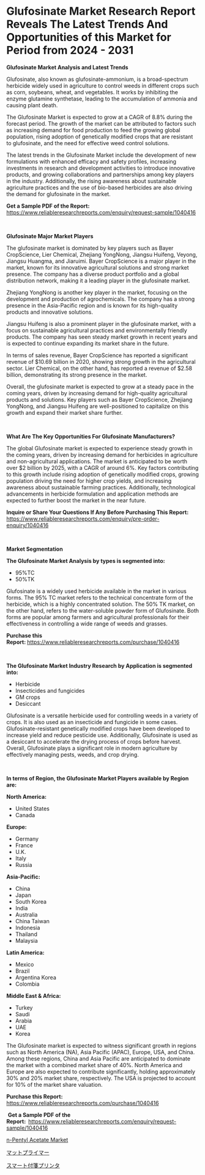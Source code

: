 <p><h1>Glufosinate Market Research Report Reveals The Latest Trends And Opportunities of this Market for Period from 2024 - 2031</h1></p><p><strong>Glufosinate Market Analysis and Latest Trends</strong></p>
<p><p>Glufosinate, also known as glufosinate-ammonium, is a broad-spectrum herbicide widely used in agriculture to control weeds in different crops such as corn, soybeans, wheat, and vegetables. It works by inhibiting the enzyme glutamine synthetase, leading to the accumulation of ammonia and causing plant death.</p><p>The Glufosinate Market is expected to grow at a CAGR of 8.8% during the forecast period. The growth of the market can be attributed to factors such as increasing demand for food production to feed the growing global population, rising adoption of genetically modified crops that are resistant to glufosinate, and the need for effective weed control solutions.</p><p>The latest trends in the Glufosinate Market include the development of new formulations with enhanced efficacy and safety profiles, increasing investments in research and development activities to introduce innovative products, and growing collaborations and partnerships among key players in the industry. Additionally, the rising awareness about sustainable agriculture practices and the use of bio-based herbicides are also driving the demand for glufosinate in the market.</p></p>
<p><strong>Get a Sample PDF of the Report:&nbsp;</strong> <a href="https://www.reliableresearchreports.com/enquiry/request-sample/1040416">https://www.reliableresearchreports.com/enquiry/request-sample/1040416</a></p>
<p>&nbsp;</p>
<p><strong>Glufosinate Major Market Players</strong></p>
<p><p>The glufosinate market is dominated by key players such as Bayer CropScience, Lier Chemical, Zhejiang YongNong, Jiangsu Huifeng, Veyong, Jiangsu Huangma, and Jiaruimi. Bayer CropScience is a major player in the market, known for its innovative agricultural solutions and strong market presence. The company has a diverse product portfolio and a global distribution network, making it a leading player in the glufosinate market.</p><p>Zhejiang YongNong is another key player in the market, focusing on the development and production of agrochemicals. The company has a strong presence in the Asia-Pacific region and is known for its high-quality products and innovative solutions.</p><p>Jiangsu Huifeng is also a prominent player in the glufosinate market, with a focus on sustainable agricultural practices and environmentally friendly products. The company has seen steady market growth in recent years and is expected to continue expanding its market share in the future.</p><p>In terms of sales revenue, Bayer CropScience has reported a significant revenue of $10.69 billion in 2020, showing strong growth in the agricultural sector. Lier Chemical, on the other hand, has reported a revenue of $2.58 billion, demonstrating its strong presence in the market.</p><p>Overall, the glufosinate market is expected to grow at a steady pace in the coming years, driven by increasing demand for high-quality agricultural products and solutions. Key players such as Bayer CropScience, Zhejiang YongNong, and Jiangsu Huifeng are well-positioned to capitalize on this growth and expand their market share further.</p></p>
<p>&nbsp;</p>
<p><strong>What Are The Key Opportunities For Glufosinate Manufacturers?</strong></p>
<p><p>The global Glufosinate market is expected to experience steady growth in the coming years, driven by increasing demand for herbicides in agriculture and non-agricultural applications. The market is anticipated to be worth over $2 billion by 2025, with a CAGR of around 6%. Key factors contributing to this growth include rising adoption of genetically modified crops, growing population driving the need for higher crop yields, and increasing awareness about sustainable farming practices. Additionally, technological advancements in herbicide formulation and application methods are expected to further boost the market in the near future.</p></p>
<p><strong>Inquire or Share Your Questions If Any Before Purchasing This Report:</strong> <a href="https://www.reliableresearchreports.com/enquiry/pre-order-enquiry/1040416">https://www.reliableresearchreports.com/enquiry/pre-order-enquiry/1040416</a></p>
<p>&nbsp;</p>
<p><strong>Market Segmentation</strong></p>
<p><strong>The Glufosinate Market Analysis by types is segmented into:</strong></p>
<p><ul><li>95%TC</li><li>50%TK</li></ul></p>
<p><p>Glufosinate is a widely used herbicide available in the market in various forms. The 95% TC market refers to the technical concentrate form of the herbicide, which is a highly concentrated solution. The 50% TK market, on the other hand, refers to the water-soluble powder form of Glufosinate. Both forms are popular among farmers and agricultural professionals for their effectiveness in controlling a wide range of weeds and grasses.</p></p>
<p><strong>Purchase this Report:&nbsp;</strong><a href="https://www.reliableresearchreports.com/purchase/1040416">https://www.reliableresearchreports.com/purchase/1040416</a></p>
<p>&nbsp;</p>
<p><strong>The Glufosinate Market Industry Research by Application is segmented into:</strong></p>
<p><ul><li>Herbicide</li><li>Insecticides and fungicides</li><li>GM crops</li><li>Desiccant</li></ul></p>
<p><p>Glufosinate is a versatile herbicide used for controlling weeds in a variety of crops. It is also used as an insecticide and fungicide in some cases. Glufosinate-resistant genetically modified crops have been developed to increase yield and reduce pesticide use. Additionally, Glufosinate is used as a desiccant to accelerate the drying process of crops before harvest. Overall, Glufosinate plays a significant role in modern agriculture by effectively managing pests, weeds, and crop drying.</p></p>
<p>&nbsp;</p>
<p><strong>In terms of Region, the Glufosinate Market Players available by Region are:</strong></p>
<p>
    <p> <strong> North America: </strong>
        <ul>
            <li>United States</li>
            <li>Canada</li>
        </ul>
        </p> 
    <p> <strong> Europe: </strong>
        <ul>
            <li>Germany</li>
            <li>France</li>
            <li>U.K.</li>
            <li>Italy</li>
            <li>Russia</li>
        </ul>
        </p> 
    <p> <strong> Asia-Pacific: </strong>
        <ul>
            <li>China</li>
            <li>Japan</li>
            <li>South Korea</li>
            <li>India</li>
            <li>Australia</li>
            <li>China Taiwan</li>
            <li>Indonesia</li>
            <li>Thailand</li>
            <li>Malaysia</li>
        </ul>
        </p> 
    <p> <strong> Latin America: </strong>
        <ul>
            <li>Mexico</li>
            <li>Brazil</li>
            <li>Argentina Korea</li>
            <li>Colombia</li>
        </ul>
        </p> 
    <p> <strong> Middle East & Africa: </strong>
        <ul>
            <li>Turkey</li>
            <li>Saudi</li>
            <li>Arabia</li>
            <li>UAE</li>
            <li>Korea</li>
        </ul>
    </p>
    </p>
<p><p>The Glufosinate market is expected to witness significant growth in regions such as North America (NA), Asia Pacific (APAC), Europe, USA, and China. Among these regions, China and Asia Pacific are anticipated to dominate the market with a combined market share of 40%. North America and Europe are also expected to contribute significantly, holding approximately 30% and 20% market share, respectively. The USA is projected to account for 10% of the market share valuation.</p></p>
<p><strong>Purchase this Report: </strong><a href="https://www.reliableresearchreports.com/purchase/1040416">https://www.reliableresearchreports.com/purchase/1040416</a></p>
<p>&nbsp;<strong>Get a Sample PDF of the Report:&nbsp;&nbsp;</strong><a href="https://www.reliableresearchreports.com/enquiry/request-sample/1040416">https://www.reliableresearchreports.com/enquiry/request-sample/1040416</a></p>
<p><strong></strong></p>
<p><p><a href="https://view.publitas.com/reportprime-1/n-pentyl-acetate-market-size-growing-and-forecasted-for-period-from-2024-2031-and-provides-complete-market-analysis-of-this-market/">n-Pentyl Acetate Market</a></p><p><a href="https://medium.com/@fabiclaf/%E3%83%9E%E3%83%83%E3%83%88%E5%8C%96%E3%83%97%E3%83%A9%E3%82%A4%E3%83%9E%E3%83%BC%E5%B8%82%E5%A0%B4%E3%81%AF-%E5%B8%82%E5%A0%B4%E3%82%B7%E3%82%A7%E3%82%A2-%E3%82%B5%E3%82%A4%E3%82%BA-%E3%81%8A%E3%82%88%E3%81%B32031%E5%B9%B4%E3%81%BE%E3%81%A7%E3%81%AE%E4%BA%88%E6%B8%AC%E3%81%AB%E7%84%A6%E7%82%B9%E3%82%92%E5%BD%93%E3%81%A6%E3%81%A6%E3%81%84%E3%81%BE%E3%81%99-7ccd38d99ae0">マットプライマー</a></p><p><a href="https://medium.com/@fabiclaf/%E3%82%B9%E3%83%9E%E3%83%BC%E3%83%88%E3%81%AA%E3%82%B9%E3%83%86%E3%82%A3%E3%83%83%E3%82%AD%E3%83%BC%E3%83%8E%E3%83%BC%E3%83%88%E3%83%97%E3%83%AA%E3%83%B3%E3%82%BF%E3%83%BC%E5%B8%82%E5%A0%B4%E3%81%AE%E8%A6%8F%E6%A8%A1%E3%81%AF-%E3%82%B0%E3%83%AD%E3%83%BC%E3%83%90%E3%83%AB%E7%94%A3%E6%A5%AD%E3%81%AB%E3%81%8A%E3%81%91%E3%82%8B%E6%9C%80%E9%81%A9%E3%81%AA%E3%83%9E%E3%83%BC%E3%82%B1%E3%83%86%E3%82%A3%E3%83%B3%E3%82%B0%E3%83%81%E3%83%A3%E3%83%8D%E3%83%AB%E3%82%92%E6%98%8E%E3%82%89%E3%81%8B%E3%81%AB%E3%81%97%E3%81%BE%E3%81%99-2e3f080b098f">スマート付箋プリンタ</a></p></p>
